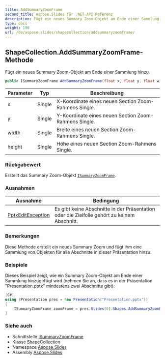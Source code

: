 ```yaml
---
title: AddSummaryZoomFrame
second_title: Aspose.Slides für .NET API Referenz
description: Fügt ein neues Summary Zoom-Objekt am Ende einer Sammlung hinzu.
type: docs
weight: 190
url: /de/aspose.slides/shapecollection/addsummaryzoomframe/
---
```


## ShapeCollection.AddSummaryZoomFrame-Methode

Fügt ein neues Summary Zoom-Objekt am Ende einer Sammlung hinzu.

```csharp
public ISummaryZoomFrame AddSummaryZoomFrame(float x, float y, float width, float height)
```

| Parameter | Typ | Beschreibung |
| --- | --- | --- |
| x | Single | X-Koordinate eines neuen Section Zoom-Rahmens Single. |
| y | Single | Y-Koordinate eines neuen Section Zoom-Rahmens Single. |
| width | Single | Breite eines neuen Section Zoom-Rahmens Single. |
| height | Single | Höhe eines neuen Section Zoom-Rahmens Single. |

### Rückgabewert

Erstellt das Summary Zoom-Objekt [`ISummaryZoomFrame`](../../isummaryzoomframe).

### Ausnahmen

| Ausnahme | Bedingung |
| --- | --- |
| [PptxEditException](../../pptxeditexception) | Es gibt keine Abschnitte in der Präsentation oder die Zielfolie gehört zu keinem Abschnitt. |

### Bemerkungen

Diese Methode erstellt ein neues Summary Zoom und fügt ihm eine Sammlung von Objekten für alle Abschnitte in dieser Präsentation hinzu.

### Beispiele

Dieses Beispiel zeigt, wie ein Summary Zoom-Objekt am Ende einer Sammlung hinzugefügt wird (nehmen Sie an, dass es in der Präsentation "Presentation.pptx" mindestens zwei Abschnitte gibt):

```csharp
[C#]
using (Presentation pres = new Presentation("Presentation.pptx"))
{
    ISummaryZoomFrame zoomFrame = pres.Slides[0].Shapes.AddSummaryZoomFrame(150, 20, 500, 250);
}
```

### Siehe auch

* Schnittstelle [ISummaryZoomFrame](../../isummaryzoomframe)
* Klasse [ShapeCollection](../../shapecollection)
* Namespace [Aspose.Slides](../../shapecollection)
* Assembly [Aspose.Slides](../../../)

<!-- DO NOT EDIT: generiert von xmldocmd für Aspose.Slides.dll -->